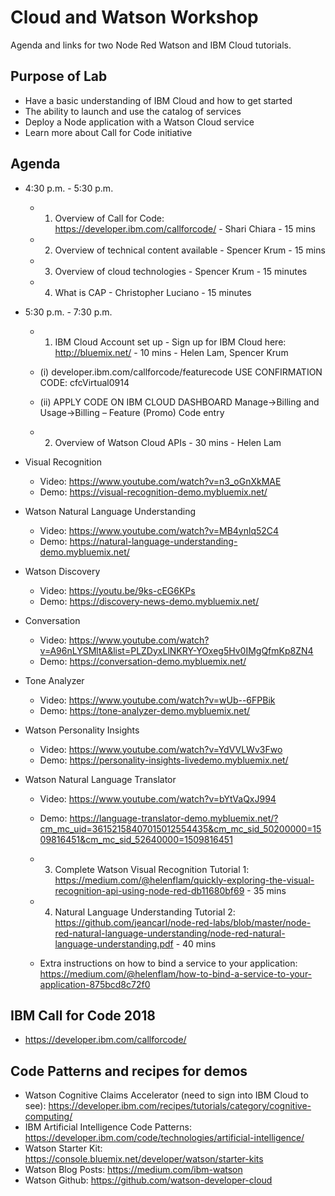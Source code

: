 # Cloud and Watson Workshop 
Agenda and links for two Node Red Watson and IBM Cloud tutorials. 

## Purpose of Lab

* Have a basic understanding of IBM Cloud and how to get started
* The ability to launch and use the catalog of services
* Deploy a Node application with a Watson Cloud service
* Learn more about Call for Code initiative


## Agenda

* 4:30 p.m. - 5:30 p.m. 
  * 1. Overview of Call for Code: https://developer.ibm.com/callforcode/ - Shari Chiara - 15 mins
  * 2. Overview of technical content available - Spencer Krum - 15 mins
  * 3. Overview of cloud technologies - Spencer Krum - 15 minutes
  * 4. What is CAP - Christopher Luciano - 15 minutes
  
* 5:30 p.m. - 7:30 p.m. 
  * 1. IBM Cloud Account set up - Sign up for IBM Cloud here: http://bluemix.net/ - 10 mins - Helen Lam, Spencer Krum
   * (i) developer.ibm.com/callforcode/featurecode USE CONFIRMATION CODE: cfcVirtual0914
   * (ii) APPLY CODE ON IBM CLOUD DASHBOARD Manage->Billing and Usage->Billing – Feature (Promo) Code entry

  * 2. Overview of Watson Cloud APIs - 30 mins - Helen Lam 
* Visual Recognition
  * Video: https://www.youtube.com/watch?v=n3_oGnXkMAE
  * Demo: https://visual-recognition-demo.mybluemix.net/
* Watson Natural Language Understanding
  * Video: https://www.youtube.com/watch?v=MB4ynlq52C4
  * Demo: https://natural-language-understanding-demo.mybluemix.net/ 
* Watson Discovery
  * Video: https://youtu.be/9ks-cEG6KPs
  * Demo: https://discovery-news-demo.mybluemix.net/
* Conversation 
  * Video: https://www.youtube.com/watch?v=A96nLYSMltA&list=PLZDyxLlNKRY-YOxeg5Hv0IMgQfmKp8ZN4
  * Demo: https://conversation-demo.mybluemix.net/
* Tone Analyzer 
  * Video: https://www.youtube.com/watch?v=wUb--6FPBik
  * Demo: https://tone-analyzer-demo.mybluemix.net/
* Watson Personality Insights
  * Video: https://www.youtube.com/watch?v=YdVVLWv3Fwo
  * Demo: https://personality-insights-livedemo.mybluemix.net/
* Watson Natural Language Translator 
  * Video: https://www.youtube.com/watch?v=bYtVaQxJ994 
  * Demo: https://language-translator-demo.mybluemix.net/?cm_mc_uid=36152158407015012554435&cm_mc_sid_50200000=1509816451&cm_mc_sid_52640000=1509816451
 
  * 3. Complete  Watson Visual Recognition Tutorial 1: https://medium.com/@helenflam/quickly-exploring-the-visual-recognition-api-using-node-red-db11680bf69 - 35 mins 

  * 4. Natural Language Understanding Tutorial 2: https://github.com/jeancarl/node-red-labs/blob/master/node-red-natural-language-understanding/node-red-natural-language-understanding.pdf - 40 mins 
  * Extra instructions on how to bind a service to your application: https://medium.com/@helenflam/how-to-bind-a-service-to-your-application-875bcd8c72f0

  
## IBM Call for Code 2018 

* https://developer.ibm.com/callforcode/

## Code Patterns and recipes for demos 

* Watson Cognitive Claims Accelerator (need to sign into IBM Cloud to see): https://developer.ibm.com/recipes/tutorials/category/cognitive-computing/
* IBM Artificial Intelligence Code Patterns: https://developer.ibm.com/code/technologies/artificial-intelligence/
* Watson Starter Kit: https://console.bluemix.net/developer/watson/starter-kits
* Watson Blog Posts: https://medium.com/ibm-watson
* Watson Github: https://github.com/watson-developer-cloud

